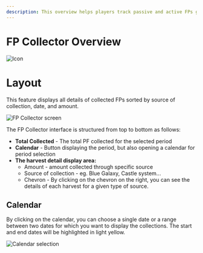 ```yaml
--- 
description: This overview helps players track passive and active FPs gains over time. 
---
```


# FP Collector Overview
![Icon](https://github.com/user-attachments/assets/794e0791-50da-42cb-a8f6-425c5bacdeb7)

# Layout

This feature displays all details of collected FPs sorted by source of collection, date, and amount.

![FP Collector screen](https://github.com/user-attachments/assets/dc14d518-7880-4193-8cab-c1a25caf9919)

The FP Collector interface is structured from top to bottom as follows:
- **Total Collected** - The total PF collected for the selected period
- **Calendar** - Button displaying the period, but also opening a calendar for period selection
- **The harvest detail display area:**
  - Amount - amount collected through specific source
  - Source of collection - eg. Blue Galaxy, Castle system...
  - Chevron  - By clicking on the chevron on the right, you can see the details of each harvest for a given type of source.
 
## Calendar

By clicking on the calendar, you can choose a single date or a range between two dates for which you want to display the collections.
The start and end dates will be highlighted in light yellow.

![Calendar selection](https://github.com/user-attachments/assets/e75a3ff8-9cbd-400b-987f-3179b321bb57)

